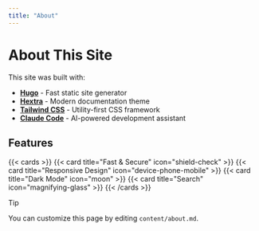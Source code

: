 ```yaml
---
title: "About"
---
```


# About This Site

This site was built with:

- **[Hugo](https://gohugo.io/)** - Fast static site generator
- **[Hextra](https://imfing.github.io/hextra/)** - Modern documentation theme
- **[Tailwind CSS](https://tailwindcss.com/)** - Utility-first CSS framework
- **[Claude Code](https://claude.ai/code)** - AI-powered development assistant

## Features

{{< cards >}}
  {{< card title="Fast & Secure" icon="shield-check" >}}
  {{< card title="Responsive Design" icon="device-phone-mobile" >}}
  {{< card title="Dark Mode" icon="moon" >}}
  {{< card title="Search" icon="magnifying-glass" >}}
{{< /cards >}}

> [!TIP]
> You can customize this page by editing `content/about.md`.